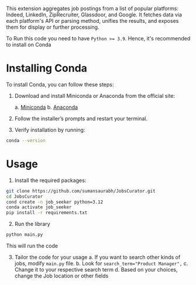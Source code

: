 This extension aggregates job postings from a list of popular platforms:
Indeed, LinkedIn, ZipRecruiter, Glassdoor, and Google. It fetches data
via each platform's API or parsing method, unifies the results, and
exposes them for display or further processing.


To Run this code you need to have `Python >= 3.9`. Hence, it's recommended to install on Conda

# Installing Conda 

To install Conda, you can follow these steps:

1. Download and install Miniconda or Anaconda from the official site:

    a. [Miniconda](https://docs.conda.io/en/latest/miniconda.html)
    b. [Anaconda](https://www.anaconda.com/products/distribution)
2. Follow the installer’s prompts and restart your terminal.
3. Verify installation by running:


```bash
conda --version
```


# Usage
1. Install the required packages:
```bash
git clone https://github.com/sumansaurabh/JobsCurator.git
cd JobsCurator
cond create -n job_seeker python=3.12
conda activate job_seeker
pip install -r requirements.txt
```

2. Run the library
```bash
python main.py
```
This will run the code

3. Tailor the code for your usage
    a. If you want to search other kinds of jobs, modify `main.py` file.
    b. Look for `search_term="Product Manager",`
    c. Change it to your respective search term
    d. Based on your choices, change the Job location or other fields
